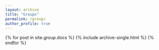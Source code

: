 ```yaml
---
layout: archive
title: "Groups"
permalink: /group/
author_profile: true
---
```


{% for post in site.group.docs %}
    {% include archive-single.html %}
{% endfor %}

